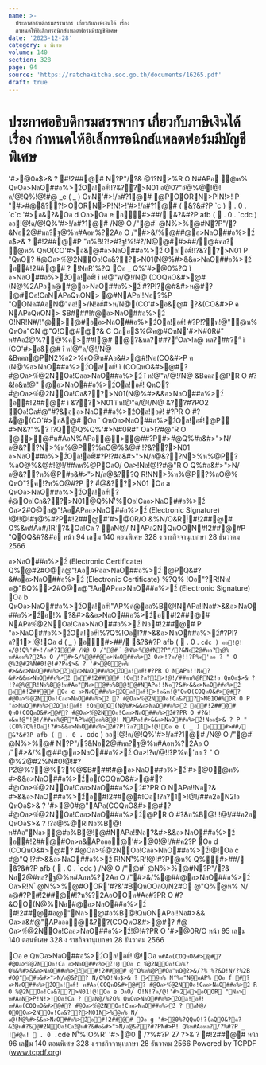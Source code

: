 ```yaml
---
name: >-
  ประกาศอธิบดีกรมสรรพากร เกี่ยวกับภาษีเงินได้ เรื่อง
  กำหนดให้อิเล็กทรอนิกส์แพลตฟอร์มมีบัญชีพิเศษ
date: '2023-12-28'
category: ง พิเศษ
volume: 140
section: 328
page: 94
source: 'https://ratchakitcha.soc.go.th/documents/16265.pdf'
draft: true
---
```


# ประกาศอธิบดีกรมสรรพากร เกี่ยวกับภาษีเงินได้ เรื่อง กำหนดให้อิเล็กทรอนิกส์แพลตฟอร์มมีบัญชีพิเศษ

'#>@0อ$>& ? #!2##@# N?P"/?& @1?N>%R O N#APอ ํ@ห% QหOอ>NลO##อ%>2์Oล!อ#์!!?&??>N01 อ@0?"อํ@%@!@!ค/@!Q%!@!#@ _e ( _ ) OหN'#>!/ล#?1@# @POORN>P!N!>! P "#>#@&??!>OORN>P!N!>!'#>!/ล#?1@# ( &?&#?P `c )  . 0 . `c`c '#>อ&?&Oอ d Oล>Oอ e อ#>##/ &?&#?P afb (  . 0 . `cdc ) ออ!@!ค/@!Q%'#>!/ล#?1@# /N@ O /"@# ํ @N%>%@#N?P"/?&Nอ2@#หล?ฐ@%ห#Aอห%?2Aอ O /"#>&/%@##@อ>NลO##อ%>2์ อ$>& ? #!2##@#P "อ%B!?!>#?ฐ!%!#?/N@@##>##/@#คล? ํ@ห% QหO(CO'#>อ&@#อ>NลO##อ%>2์ Oล!อ#์!!?&??>N01 P "QหO? #ํ@Oล>%ํ@2NOอ!Cล&??>N01(N@%#>&&อ>NลO##อ%>2์ อ#!2##@# ? !NอR'%?Q Oอ _ Q%'#>@0%?Q ì อ>NลO##อ%>2์Oล!อ#์! î ห!@"ค/@!/N@ (COQหO&#>@#(N@%2APอล@#@อ>NลO##อ%>2์ #?P!?@#&#>ห@#? @#Oอ!CลNAPอQหON> @#NAPอ!!Nอ?%P "QONค#AอN@"คอ!>/N!อ#์#>ห/N@(CO'#>อ&@# ?&(CO&#>P ค NAPอQหON> $B###!#@อ>NลO##อ%>2์ O!NR!N#/!"@>@#ออ>NลO##อ%>2์Oล!อ#์! #?P!?ห!@"ํ@ห% QหOอ"CN @"Q!O@#ํ@?& C Oลอ$%@ค@#OหN'#>N#0R#" ห#Aอ2ํ@%?@%ค>##!@# ํ@?&หล?##?"์Oล>!ล@ หล?##?"์ ì (CO'#>อ&@# î ห!@"ค/@!/N@ &Bคคล@PN2%อ2>%คO@ห#Aอ&#>@#!Nอ(CO&#>P ค (N@%อ>NลO##อ%>2์Oล!อ#์! ì (COQหO&#>@#? #ํ@Oล>%ํ@2NOอ!Cลอ>NลO##อ%>2์ î ห!@"ค/@!/N@ &Bคคล@PR O #?&!อ&ห!@" @อ>NลO##อ%>2์Oล!อ#์! QหO? #ํ@Oล>%ํ@2NOอ!Cล&??>N01(N@%#>&&อ>NลO##อ%>2์ อ#!2##@# ì &??>N01 î ห!@"ค/@!/N@ &??#?PO2 Oอ!Cล#@"#?&ออ>NลO##อ%>2์Oล!อ#์! #?PR O #?&@(CO'#>อ&@# Oอ ` QหOอ>NลO##อ%>2์Oล!อ#์!@P #>N&?"%? !?Q@Q%Q%'#>N#0R#" Oล>!?#@"R O @>@#ห#AอN%APอ@>@##?P#>#ํ@Q%#อ&#>">N/ล@&??N>%ห%@P?%ลO@%&@# !?&??>N01 อ>NลO##อ%>2์Oล!อ#์!#?P!?#อ&#>">N/ล@&??N>%ห%@P?%ลO@%&@#!@!/##คห%@POลO/ Oล>!Nอ!@!?#@"R O Q%#อ&#>">N/ล@&??ห%@P#อ&#>">N/ล@&??Q R!NN>%ห%@P?%ลO@% QหO"?ค!?ห%O@#?P ? #ํ@&??>N01 Oอ a QหOอ>NลO##อ%>2์Oล!อ#์!? #ํ@Oอ!Cล&??>N01@Q%N'็%Oอ!Cลอ>NลO##อ%>2์ Oล>2#O@ล@"!AอAPออ>NลO##อ%>2์ (Electronic Signature) !@!!@!#ฐ@%#?P#!2##@#'#>@0R/O &%N/O&R!์#!2##@# O%&ห#Aอ#/!R'?&Oอ!Cล ? ลN@/ NAPอ2NQหOON#!2##@#P "QOQ&#?&#อ หน้า 94 เลม 140 ตอนพิเศษ 328 ง ราชกิจจานุเบกษา 28 ธันวาคม 2566

อ>NลO##อ%>2์ (Electronic Certificate) Q%@#2#O@ล@"!AอAPออ>NลO##อ%>2์ @PQ&#?&#ออ>NลO##อ%>2์ (Electronic Certificate) %?Q% !Oอ"?R!Nห! อ@"BQ%>2#O@ล@"!AอAPออ>NลO##อ%>2์ (Electronic Signature) Oอ b QหOอ>NลO##อ%>2์Oล!อ#์!"AP%คํ@ออ%B@!NAPอ!!Nอ#>&&อ>NลO##อ%>2์อ!% ?&#>&&อ>NลO##อ%>2์อ#!2##@# NAPอ%ํ@2NOอ!Cลอ>NลO##อ%>2์!Nอ#!2##@# P "อ>NลO##อ%>2์Oล!อ#์!%?Q%!Oอ!?#>&&อ>NลO##อ%>2์#?P!?ล?1>!@!Oอ d ( _ ) อ#>##/ &?&#?P afb (  . 0 . `cdc ) ออ!@!ค/@!Q%'#>!/ล#?1@# /N@ O /"@# ํ @N%>%@#N?P"/?&Nอ2@#หล?ฐ@% ห#Aอห%?2Aอ O /"#>&/%@##@อ>NลO##อ%>2์ Oล>!?ค/@!!?P%ค'ลอ ? " O @%2@#2%N#0!@!#?Pอ$>& ? '#>@0ํ@ห% #>&&อ>NลO##อ%>2์ออ>NลO##อ%>2์Oล!อ#์!#?PR O NAPอ!!Nอ?&#>&&อ>NลO##อ%>2์ อ#!2##@# !Oอ!?ล?1>!@!/##คห%@PN2!อ QหOอ$>& ? !?อํ@%@R!Nอ%B@!ห#Aอ"Nล>@#อ%B@!@#NAPอ!!Nอ?&#>&&อ>NลO##อ%>2์ อ#!2##@# Oอ c อ>NลO##อ%>2์Oล!อ#์!>!อ&ห!@"QหO(COQหO&#>@#? #ํ@Oล>%ํ@2NOอ!Cลอ>NลO##อ%>2์ ? #ํ@Oล>%ํ@2NOอ!Cล&??>N01O#%OR O P "อ>NลO##อ%>2์Oล!อ#์! !OอOO(N@%#>&&อ>NลO##อ%>2์ อ#!2##@# QหO(COQหO&#>@#? #ํ@Oล>%ํ@2NOอ!Cลอ>NลO##อ%>2์#?PR O #?&!อ&ห!@"!@!/##คห%@P"AP%คํ@ออ%B@! NAPอ!#>&&อ>NลO##อ%>2์!Nออ$>& ? P "(CO%?Q%!Oอ!?#>&&อ>NลO##อ%>2์#?P!?ล?1>!@!Oอ e ( _ ) อ#>##/ &?&#?P afb (  . 0 . `cdc ) ออ!@!ค/@!Q%'#>!/ล#?1@# /N@ O /"@# ํ @N%>%@# N?P"/?&Nอ2@#หล?ฐ@%ห#Aอห%?2Aอ O /"#>&/%@##@อ>NลO##อ%>2์ Oล>!?ค/@!!?P%ค'ลอ ? " O @%2@#2%N#0!@!#?P2ํ@%?@%?%@$B###!#@อ>NลO##อ%>2์'#>@0ํ@ห% #>&&อ>NลO##อ%>2์อ(COQหO&#>@#? #ํ@Oล>%ํ@2NOอ!Cลอ>NลO##อ%>2์#?PR O NAPอ!!Nอ?& #>&&อ>NลO##อ%>2์อ#!2##@#!Oอ!?ล?1>!@!/##ค2อN2!อ QหOอ$>& ? '#>@0#@"APอ(COQหO&#>@#? #ํ@Oล>%ํ@2NOอ!Cลอ>NลO##อ%>2์@PR O #?&อ%B@! !@!/##ค2อ QหOอ$>& ? !?อํ@%@R!Nอ%B@!ห#Aอ"Nล>@#อ%B@!@#NAPอ!!Nอ?&#>&&อ>NลO##อ%>2์ อ#!2##@#Oล>ล&APอออ@'#>@0!@!/##ค2?P Oอ d (COQหO&#>@#? #ํ@Oล>%ํ@2NOอ!Cลอ>NลO##อ%>2์!@!Oอ c #@"Q !?#>&&อ>NลO##อ%>2์ R!NN'็%R'!@!#?Pํ@ห% Q%#>##/ &?&#?P afb (  . 0 . `cdc ) /N@ O /"@# ํ @N%>%@#N?P"/?& Nอ2@#หล?ฐ@%ห#Aอห%?2Aอ O /"#>&/%@##@อ>NลO##อ%>2์ Oล>R!N ํ @N%>%@#OOR'#?&'#BQหOOลO/N2#O @"Q%ํ@ห% N/ล@#?P#!2##@#!?ห%?2AอOOห#Aอ#?PR O #?&OO(N@%Nอ#@อ>NลO##อ%>2์ #!2##@#อ@"Nล>@#อ%B@!QหONAPอ!!Nอ#>&& Oล>ล&#@"APอออ@&??(COQหO&#>@#? #ํ@ Oล>%ํ@2NOอ!Cลอ>NลO##อ%>2์!@!#?PR O '#>@0R/O หน้า 95 เลม 140 ตอนพิเศษ 328 ง ราชกิจจานุเบกษา 28 ธันวาคม 2566

Oอ e QหOอ>NลO##อ%>2์Oล!อ#์!!@!Oอ ` ห#Aอ(COQหO&#>@#? #ํ@Oล>%ํ@2NOอ!Cล อ>NลO##อ%>2์!@!Oอ c %ํ@2NOอ!Cล%?Q%&%#>&&อ>NลO##อ%>2์อ#!2##@# @"Q%ห%@P#Oอ"หO@2>&/?% %?&O!N/?%2B #O@"อ#อ&#>">N/ล@&?? N/O%O!Nอ$>& ? >ํ@ห% N'็%อ"N@อAP% Oอ f #?อ>NลO##อ%>2์Oล!อ#์! ห#Aอ(COQหO&#>@#? #ํ@Oล>%ํ@2NOอ!Cลอ>NลO##อ%>2์ R O %ํ@2NOอ!Cล&??>N01!@!Oอ e OลO/ O!N!?ค/@!'#>2ค์>อOOR "Nล> ห#AอN>P!N!>!Oอ!Cล ? ลN@/%?Q% QหOอ>NลO##อ%>2์Oล!อ#์! ห#Aอ(COQหO&#>@#? #ํ@Oล>%ํ@2NOอ!Cลอ>NลO##อ%>2์ ? ลN@/ OOOล>2NOอ!Cล&??>N01N>%ํ@ห% N/ล@(N@%#>&&อ>NลO##อ%>2์อ#!2##@# Oอ g '#>@0%?QQหO!?(ลQO&?ค?&2ํ@ห#?&@#2NOอ!Cล2ํ@ห#?&#อ&#>">N/ล@&??#?PN#>P! Q%ห#Aอหล?/?%#?P _ !#@ค!  . 0 . `cde N'็%!O%R' '#>@0  /?%#?P 27 $?%/@ค!  . 0 . `c 66 Bล"@ !?%!>N!!># อ$>& ? #!2##@# หน้า 96 เลม 140 ตอนพิเศษ 328 ง ราชกิจจานุเบกษา 28 ธันวาคม 2566 Powered by TCPDF (www.tcpdf.org)
